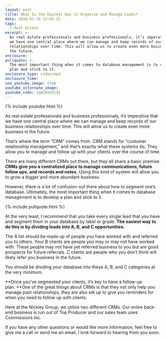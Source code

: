 ```yaml
---
layout: post
title: What Is the Easiest Way to Organize and Manage Leads?
date: 2018-01-18 13:45:21
tags:
  - Real Estate
excerpt: >-
  As real estate professionals and business professionals, it’s imperative that
  we have one central place where we can manage and keep records of our business
  relationships over time. This will allow us to create even more business in
  the future.
enclosure:
pullquote: >-
  The most important thing when it comes to database management is to develop a
  plan and stick to it.
enclosure_type: video/mp4
enclosure_time:
use_youtube_image: true
youtube_alternate_image:
youtube_code: 1qA3kUhOj9I
---
```



{% include youtube.html %}

As real estate professionals and business professionals, it’s imperative that we have one central place where we can manage and keep records of our business relationships over time. This will allow us to create even more business in the future.

That’s where the term “CRM” comes from. CRM stands for “customer relationship management,” and that’s exactly what these systems do. They allow you to manage and follow up with your clients over the course of time.

There are many different CRMs out there, but they all share a basic premise. **CRMs give you a centralized place to manage communications, future follow ups, and records and notes.** Using this kind of system will allow you to grow a bigger and more abundant business.

However, there is a lot of confusion out there about how to segment one’s database. Ultimately, the most important thing when it comes to database management is to develop a plan and stick to it.

{% include pullquote.html %}

At the very least, I recommend that you take every single lead that you have and segment them in your database by label or grade. **The easiest way to do this is by dividing leads into A, B, and C opportunities.**

The A list should be made up of people you have worked with and referred you to others. Your B clients are people you may or may not have worked with. These people may not have yet referred business to you but are good prospects for future referrals. C clients are people who you don’t think will likely refer you business in the future.

You should be dividing your database into these A, B, and C categories at the very minimum.

**Once you’ve segmented your clients, it’s key to have a follow-up plan.&nbsp;**One of the great things about CRMs is that they not only help you manage past relationships, they are also set up to give you reminders for when you need to follow up with clients.

Here at the Nickley Group, we utilize two different CRMs. Our entire back-end business is run out of Top Producer and our sales team uses Commissions Inc.

If you have any other questions or would like more information, feel free to give me a call or send me an email. I look forward to hearing from you soon.